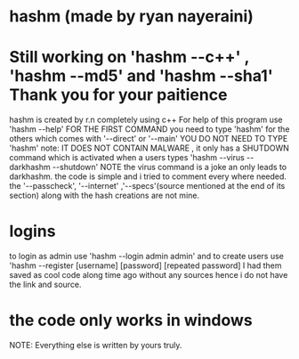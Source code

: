 # hashm (made by ryan nayeraini)
# Still working on 'hashm --c++' , 'hashm --md5' and 'hashm --sha1' Thank you for your paitience
hashm is created by r.n completely using c++
For help of this program use 'hashm --help'
FOR THE FIRST COMMAND you need to type 'hashm' for the others which comes with '--direct' or '--main' YOU DO NOT NEED TO TYPE 'hashm'
note: IT DOES NOT CONTAIN MALWARE , it only has a SHUTDOWN command which is activated when a users types 'hashm --virus --darkhashm --shutdown'
NOTE the virus command is a joke an only leads to darkhashm.
the code is simple and i tried to comment every where needed. the '--passcheck', '--internet' ,'--specs'(source mentioned at the end of its section) along with the hash creations are not mine.
# logins
to login as admin use 'hashm --login admin admin'
and to create users use 'hashm --register [username] [password] [repeated password]
I had them saved as cool code along time ago without any sources hence i do not have the link and source.
# the code only works in windows 
NOTE: Everything else is written by yours truly.
